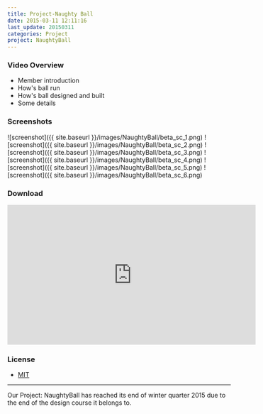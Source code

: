 ```yaml
---
title: Project-Naughty Ball
date: 2015-03-11 12:11:16
last_update: 20150311
categories: Project
project: NaughtyBall
---
```






### Video Overview

* Member introduction
* How's ball run
* How's ball designed and built
* Some details

### Screenshots

![screenshot]({{ site.baseurl }}/images/NaughtyBall/beta_sc_1.png)
![screenshot]({{ site.baseurl }}/images/NaughtyBall/beta_sc_2.png)
![screenshot]({{ site.baseurl }}/images/NaughtyBall/beta_sc_3.png)
![screenshot]({{ site.baseurl }}/images/NaughtyBall/beta_sc_4.png)
![screenshot]({{ site.baseurl }}/images/NaughtyBall/beta_sc_5.png)
![screenshot]({{ site.baseurl }}/images/NaughtyBall/beta_sc_6.png)



### Download

<iframe width="560" height="315" src="https://www.youtube.com/embed/D_6xTfHmrRE" frameborder="0" allowfullscreen></iframe>

### License
* [MIT](http://opensource.org/licenses/MIT)

-------------
Our Project: NaughtyBall has reached its end of winter quarter 2015 due to the end of the design course it belongs to.


